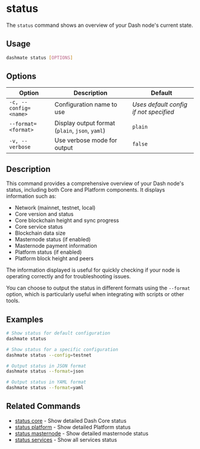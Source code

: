 # status

The `status` command shows an overview of your Dash node's current state.

## Usage

```bash
dashmate status [OPTIONS]
```

## Options

| Option | Description | Default |
|--------|-------------|---------|
| `-c, --config=<name>` | Configuration name to use | *Uses default config if not specified* |
| `--format=<format>` | Display output format (`plain`, `json`, `yaml`) | `plain` |
| `-v, --verbose` | Use verbose mode for output | `false` |

## Description

This command provides a comprehensive overview of your Dash node's status, including both Core and Platform components. It displays information such as:

- Network (mainnet, testnet, local)
- Core version and status
- Core blockchain height and sync progress
- Core service status
- Blockchain data size
- Masternode status (if enabled)
- Masternode payment information
- Platform status (if enabled)
- Platform block height and peers

The information displayed is useful for quickly checking if your node is operating correctly and for troubleshooting issues.

You can choose to output the status in different formats using the `--format` option, which is particularly useful when integrating with scripts or other tools.

## Examples

```bash
# Show status for default configuration
dashmate status

# Show status for a specific configuration
dashmate status --config=testnet

# Output status in JSON format
dashmate status --format=json

# Output status in YAML format
dashmate status --format=yaml
```

## Related Commands

- [status core](./core.md) - Show detailed Dash Core status
- [status platform](./platform.md) - Show detailed Platform status
- [status masternode](./masternode.md) - Show detailed masternode status
- [status services](./services.md) - Show all services status